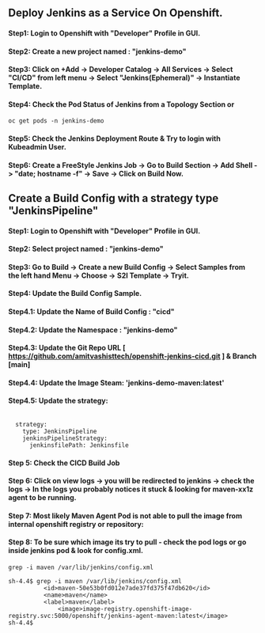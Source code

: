 ## Deploy Jenkins as a Service On Openshift. 

#### Step1: Login to Openshift with "Developer" Profile in GUI. 

#### Step2: Create a new project named : "jenkins-demo"

#### Step3: Click on +Add -> Developer Catalog -> All Services -> Select "CI/CD" from left menu -> Select "Jenkins(Ephemeral)" -> Instantiate Template. 

#### Step4: Check the Pod Status of Jenkins from a Topology Section or 

```
oc get pods -n jenkins-demo
```

#### Step5: Check the Jenkins Deployment Route & Try to login with Kubeadmin User. 

#### Step6: Create a FreeStyle Jenkins Job -> Go to Build Section -> Add Shell -> "date; hostname -f" -> Save -> Click on Build Now.


## Create a Build Config with a strategy type  "JenkinsPipeline" 

#### Step1: Login to Openshift with "Developer" Profile in GUI. 

#### Step2: Select project named : "jenkins-demo"

#### Step3: Go to Build -> Create a new Build Config -> Select Samples from the left hand Menu -> Choose -> S2I Template -> Tryit. 

#### Step4: Update the Build Config Sample. 

#### Step4.1: Update the Name of Build Config : "cicd"

#### Step4.2: Update the Namespace : "jenkins-demo" 

#### Step4.3: Update the Git Repo URL [ https://github.com/amitvashisttech/openshift-jenkins-cicd.git ] & Branch [main] 

#### Step4.4: Update the Image Steam: 'jenkins-demo-maven:latest'

#### Step4.5: Update the strategy: 
```

  strategy:
    type: JenkinsPipeline
    jenkinsPipelineStrategy:
      jenkinsfilePath: Jenkinsfile

```



#### Step 5: Check the CICD Build Job 

#### Step 6: Click on view logs -> you will be redirected to jenkins -> check the logs -> In the logs you probably notices it stuck & looking for maven-xx1z agent to be running. 

#### Step 7: Most likely Maven Agent Pod is not able to pull the image from internal openshift registry or repository: 

#### Step 8: To be sure which image its try to pull - check the pod logs or go inside jenkins pod & look for config.xml. 
```
grep -i maven /var/lib/jenkins/config.xml
```
```
sh-4.4$ grep -i maven /var/lib/jenkins/config.xml
          <id>maven-50e53b0fd012e7ade37fd375f47db620</id>
          <name>maven</name>
          <label>maven</label>
              <image>image-registry.openshift-image-registry.svc:5000/openshift/jenkins-agent-maven:latest</image>
sh-4.4$ 

```

